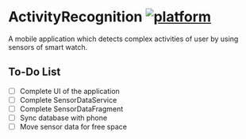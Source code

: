 # ActivityRecognition [![platform](https://img.shields.io/badge/platform-Android-yellow.svg)](https://www.android.com)

A mobile application which detects complex activities of user by using sensors of smart watch.

## To-Do List
- [ ] Complete UI of the application
- [ ] Complete SensorDataService
- [ ] Complete SensorDataFragment
- [ ] Sync database with phone
- [ ] Move sensor data for free space
